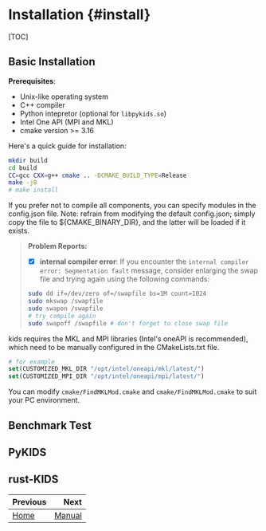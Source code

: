 # Installation {#install}

[TOC]

## Basic Installation

**Prerequisites**:
- Unix-like operating system
- C++ compiler
- Python intepretor (optional for `libpykids.so`)
- Intel One API (MPI and MKL)
- cmake version >= 3.16

Here's a quick guide for installation:

```bash
mkdir build
cd build
CC=gcc CXX=g++ cmake .. -DCMAKE_BUILD_TYPE=Release
make -j8
# make install
```
If you prefer not to compile all components, you can specify modules in the config.json file. Note: refrain from modifying the default config.json; simply copy the file to ${CMAKE_BINARY_DIR}, and the latter will be loaded if it exists.

> **Problem Reports:**
>
> - [x] **internal compiler error**: If you encounter the `internal compiler error: Segmentation fault` message, consider enlarging the swap file and trying again using the following commands:
> ```bash
> sudo dd if=/dev/zero of=/swapfile bs=1M count=1024
> sudo mkswap /swapfile
> sudo swapon /swapfile
> # try compile again
> sudo swapoff /swapfile # don't forget to close swap file
> ```

kids requires the MKL and MPI libraries (Intel's oneAPI is recommended), which need to be manually configured in the CMakeLists.txt file.
```cmake
# for example
set(CUSTOMIZED_MKL_DIR "/opt/intel/oneapi/mkl/latest/")
set(CUSTOMIZED_MPI_DIR "/opt/intel/oneapi/mpi/latest/")
```
You can modify `cmake/FindMKLMod.cmake` and `cmake/FindMKLMod.cmake` to suit your PC environment.

## Benchmark Test


## PyKIDS

## rust-KIDS


<div class="section_buttons">

| Previous          |                              Next |
|:------------------|----------------------------------:|
| [Home](README.md) | [Manual](manual.md)               |
</div>